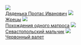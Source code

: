 ![](/books/prose_classic/Константин%20Михайлович%20Станюкович/Дяденька%20Протас%20Иванович.jpg)  
[Дяденька Протас Иванович](/books/prose_classic/Константин%20Михайлович%20Станюкович/Дяденька%20Протас%20Иванович)
![](/books/prose_classic/Константин%20Михайлович%20Станюкович/Жрецы.jpg)  
[Жрецы](/books/prose_classic/Константин%20Михайлович%20Станюкович/Жрецы)
![](/books/prose_classic/Константин%20Михайлович%20Станюкович/Похождения%20одного%20матроса.jpg)  
[Похождения одного матроса](/books/prose_classic/Константин%20Михайлович%20Станюкович/Похождения%20одного%20матроса)
![](/books/prose_classic/Константин%20Михайлович%20Станюкович/Севастопольский%20мальчик.jpg)  
[Севастопольский мальчик](/books/prose_classic/Константин%20Михайлович%20Станюкович/Севастопольский%20мальчик)
![](/books/prose_classic/Константин%20Михайлович%20Станюкович/Червонный%20валет.jpg)  
[Червонный валет](/books/prose_classic/Константин%20Михайлович%20Станюкович/Червонный%20валет)